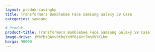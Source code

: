 ```yaml
---
layout: produk-casinghp
title: Transformers Bumblebee Face Samsung Galaxy S9 Case
categories: samsung

# Produk
product-title: Transformers Bumblebee Face Samsung Galaxy S9 Case
image-drive: 1WbYbtQAvv0tRqYcMf0j4Vr7mnVVYKLbm
harga: 90000
---
```

